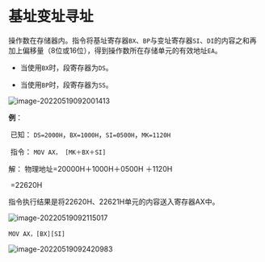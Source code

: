 # 基址变址寻址

​	操作数在存储器内。指令将基址寄存器`BX`、`BP`与变址寄存器`SI`、`DI`的内容之和再加上偏移量（8位或16位），得到操作数所在存储单元的有效地址`EA`。

- 当使用`BX`时，段寄存器为`DS`。

- 当使用`BP`时，段寄存器为`SS`。

![image-20220519092001413](D:/Data/typora/photo/image-20220519092001413.png)

**例**：

​	已知： `DS=2000H`，`BX=1000H`，`SI=0500H`，`MK=1120H`

​     指令： `MOV AX， [MK＋BX＋SI]`

 解： 物理地址=20000H＋1000H＋0500H ＋1120H                 

​              =22620H

指令执行结果是将22620H、22621H单元的内容送入寄存器AX中。

![image-20220519092115017](D:/Data/typora/photo/image-20220519092115017.png)

`MOV AX，[BX][SI]`

![image-20220519092420983](D:/Data/typora/photo/image-20220519092420983.png)